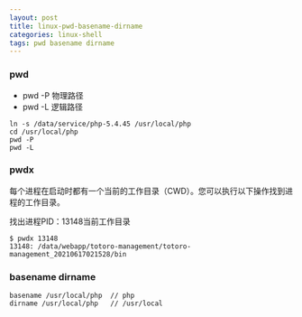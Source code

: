 ```yaml
---
layout: post
title: linux-pwd-basename-dirname
categories: linux-shell
tags: pwd basename dirname
---
```


### pwd

* pwd -P  物理路径
* pwd -L  逻辑路径

```shell
ln -s /data/service/php-5.4.45 /usr/local/php
cd /usr/local/php
pwd -P
pwd -L
```

### pwdx

每个进程在启动时都有一个当前的工作目录（CWD）。您可以执行以下操作找到进程的工作目录。

找出进程PID：13148当前工作目录

```shell
$ pwdx 13148
13148: /data/webapp/totoro-management/totoro-management_20210617021528/bin
```

### basename dirname

```shell
basename /usr/local/php  // php
dirname /usr/local/php   // /usr/local
```
